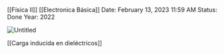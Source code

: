 [[Física II]] [[Electronica Básica]]
Date: February 13, 2023 11:59 AM
Status: Done
Year: 2022

![Untitled](Images/Dieléctricos/Untitled.png)

[[Carga inducida en dieléctricos]]